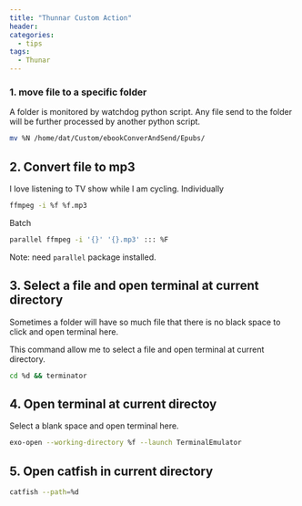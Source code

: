```yaml
---
title: "Thunnar Custom Action"
header:
categories:
  - tips
tags:
  - Thunar
---
```


### 1. move file to a specific folder

A folder is monitored by watchdog python script. Any file send to the folder will be further processed by another python script. 

```bash
mv %N /home/dat/Custom/ebookConverAndSend/Epubs/
```
## 2. Convert file to mp3


I love listening to TV show while I am cycling.
Individually
```bash
ffmpeg -i %f %f.mp3
```

Batch
```bash
parallel ffmpeg -i '{}' '{}.mp3' ::: %F
```
Note: need `parallel` package installed.

## 3. Select a file and open terminal at current directory

Sometimes a folder will have so much file that there is no black space to click and open terminal here.

This command allow me to select a file and open terminal at current directory.

```bash
cd %d && terminator
```

## 4. Open terminal at current directoy

Select a blank space and open terminal here.

```bash
exo-open --working-directory %f --launch TerminalEmulator
```

## 5. Open catfish in current directory

```bash
catfish --path=%d
```